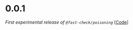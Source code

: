 # 0.0.1

_First experimental release of `@fast-check/poisoning`_
[[Code](https://github.com/dubzzz/fast-check/tree/poisoning%2Fv0.0.1)]

